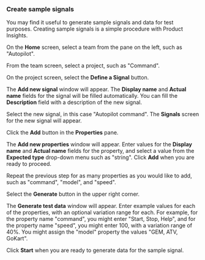### Create sample signals

You may find it useful to generate sample signals and data for test purposes.
Creating sample signals is a simple procedure with Product Insights.

On the **Home** screen, select a team from the pane on the left, such as "Autopilot".

From the team screen, select a project, such as "Command".

On the project screen, select the **Define a Signal** button.

The **Add new signal** window will appear. The **Display name** and **Actual name** fields
for the signal will be filled automatically. You can fill the **Description** field with
a description of the new signal.

Select the new signal, in this case "Autopilot command". The **Signals** screen for the new
signal will appear.

Click the **Add** button in the **Properties** pane.

The **Add new properties** window will appear.
Enter values for the **Display name** and **Actual name** fields for the property, and select a value from
the **Expected type** drop-down menu such as "string". Click **Add** when you are ready to proceed.

Repeat the previous step for as many properties as you would like to add, such as 
"command", "model", and "speed".

Select the **Generate** button in the upper right corner.

The **Generate test data** window will appear.
Enter example values for each of the properties, with 
an optional variation range for each.
For example, for the property name "command", you might enter
"Start, Stop, Help", and for the property name "speed", you might enter 100,
with a variation range of 40%.
You might assign the "model" property the values "GEM, ATV, GoKart".

Click **Start** when you are ready to generate data for the sample signal.